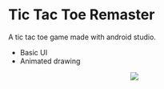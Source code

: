 # Tic Tac Toe Remaster

A tic tac toe game made with android studio.
- Basic UI
- Animated drawing


<p align="center">
  <img src="https://media3.giphy.com/media/v1.Y2lkPTc5MGI3NjExZXNwc2w5YnVhcmR3emx4dXhnYWF5c3VvaGZ6M284bDhuaHJ1MGs5OCZlcD12MV9pbnRlcm5hbF9naWZfYnlfaWQmY3Q9Zw/yZPspX2sVMzCOfxrt9/giphy.gif" />
</p>
